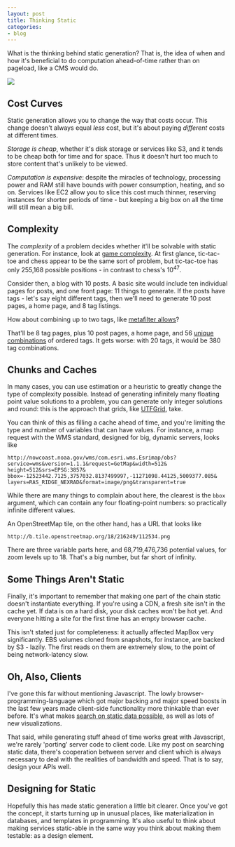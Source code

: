 ```yaml
---
layout: post
title: Thinking Static
categories:
- blog
---
```


What is the thinking behind static generation? That is, the idea of when
and how it's beneficial to do computation ahead-of-time rather than on pageload,
like a CMS would do.

![](http://farm9.staticflickr.com/8221/8327127545_0a47e9192c_b.jpg)

## Cost Curves

Static generation allows you to change the way that costs occur. This change
doesn't always equal _less_ cost, but it's about paying _different_ costs
at different times.

_Storage is cheap_, whether it's disk storage or services
like S3, and it tends to be cheap both for time and for space. Thus it doesn't
hurt too much to store content that's unlikely to be viewed.

_Computation is expensive_: despite the miracles of technology, processing
power and RAM still have bounds with power consumption, heating, and so on.
Services like EC2 allow you to slice this cost much thinner, reserving
instances for shorter periods of time - but keeping a big box on all the time
will still mean a big bill.

## Complexity

The _complexity_ of a problem decides whether it'll be solvable with
static generation. For instance, look at
[game complexity](http://en.wikipedia.org/wiki/Game_complexity). At first
glance, tic-tac-toe and chess appear to be the same sort of problem, but
tic-tac-toe has only 255,168 possible positions - in contrast to
chess's 10<sup>47</sup>.

Consider then, a blog with 10 posts. A basic site would include ten
individual pages for posts, and one front page: 11 things to generate.
If the posts have tags - let's say eight different tags, then we'll need
to generate 10 post pages, a home page, and 8 tag listings.

How about combining up to two tags,
like [metafilter allows](http://ask.metafilter.com/tags/food+vegetarian)?

That'll be 8 tag pages, plus 10 post pages, a home page, and 56 [unique combinations](http://www.askamathematician.com/2010/04/q-how-do-i-count-the-number-of-ways-of-pickingchoosingtaking-k-items-from-a-listgroupset-of-n-items-when-order-doesdoesnt-matter/)
of ordered tags. It gets worse: with 20 tags, it would be 380 tag combinations.

## Chunks and Caches

In many cases, you can use estimation or a heuristic to greatly change the
type of complexity possible. Instead of generating infinitely many floating
point value solutions to a problem, you can generate only integer solutions
and round: this is the approach that grids, like [UTFGrid](https://github.com/mapbox/utfgrid-spec),
take.

You can think of this as filling a cache ahead of time, and you're limiting
the type and number of variables that can have values. For instance,
a map request with the WMS standard, designed for big, dynamic servers,
looks like

    http://nowcoast.noaa.gov/wms/com.esri.wms.Esrimap/obs?
    service=wms&version=1.1.1&request=GetMap&width=512&
    height=512&srs=EPSG:3857&
    bbox=-12523442.7125,3757032.8137499997,-11271098.44125,5009377.085&
    layers=RAS_RIDGE_NEXRAD&format=image/png&transparent=true

While there are many things to complain about here, the clearest is the
`bbox` argument, which can contain any four floating-point numbers: so
practically infinite different values.

An OpenStreetMap tile, on the other hand, has a URL that looks like

    http://b.tile.openstreetmap.org/18/216249/112534.png

There are three variable parts here, and 68,719,476,736 potential values,
for zoom levels up to 18. That's a big number, but far short of infinity.

## Some Things Aren't Static

Finally, it's important to remember that making one part of the chain
static doesn't instantiate everything. If you're using a CDN, a fresh
site isn't in the cache yet. If data is on a hard disk, your disk caches
won't be hot yet. And everyone hitting a site for the first time has an
empty browser cache.

This isn't stated just for completeness: it actually affected MapBox
very significantly. EBS volumes
cloned from snapshots, for instance, are backed by S3 - lazily. The first reads on
them are extremely slow, to the point of being network-latency slow.

## Oh, Also, Clients

I've gone this far without mentioning Javascript. The lowly browser-programming-language
which got major backing and major speed boosts in the last few years made
client-side functionality more thinkable than ever before. It's what makes
[search on static data possible](http://macwright.org/2012/11/14/indexing-searching-big-static-data.html),
as well as lots of new visualizations.

That said, while generating stuff ahead of time works great with Javascript,
we're rarely 'porting' server code to client code. Like my post on searching
static data, there's cooperation between server and client which is always
necessary to deal with the realities of bandwidth and speed. That is to say,
design your APIs well.

## Designing for Static

Hopefully this has made static generation a little bit clearer. Once you've
got the concept, it starts turning up in unusual places, like materialization
in databases, and templates in programming. It's also useful to think about
making services static-able in the same way you think about making them
testable: as a design element.
